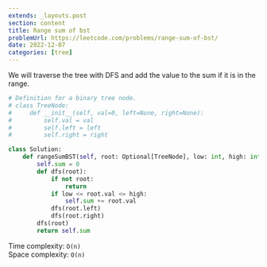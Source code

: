 ```yaml
---
extends: _layouts.post
section: content
title: Range sum of bst
problemUrl: https://leetcode.com/problems/range-sum-of-bst/
date: 2022-12-07
categories: [tree]
---
```


We will traverse the tree with DFS and add the value to the sum if it is in the range.

```python
# Definition for a binary tree node.
# class TreeNode:
#     def __init__(self, val=0, left=None, right=None):
#         self.val = val
#         self.left = left
#         self.right = right

class Solution:
    def rangeSumBST(self, root: Optional[TreeNode], low: int, high: int) -> int:
        self.sum = 0
        def dfs(root):
            if not root:
                return
            if low <= root.val <= high:
                self.sum += root.val
            dfs(root.left)
            dfs(root.right)
        dfs(root)
        return self.sum
```

Time complexity: `O(n)` <br/>
Space complexity: `O(n)`
